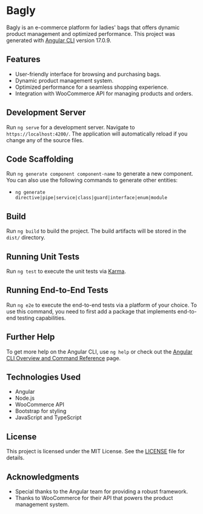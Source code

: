 # Bagly

Bagly is an e-commerce platform for ladies' bags that offers dynamic product management and optimized performance. This project was generated with [Angular CLI](https://github.com/angular/angular-cli) version 17.0.9.

## Features

- User-friendly interface for browsing and purchasing bags.
- Dynamic product management system.
- Optimized performance for a seamless shopping experience.
- Integration with WooCommerce API for managing products and orders.

## Development Server

Run `ng serve` for a development server. Navigate to `https://localhost:4200/`. The application will automatically reload if you change any of the source files.

## Code Scaffolding

Run `ng generate component component-name` to generate a new component. You can also use the following commands to generate other entities:
- `ng generate directive|pipe|service|class|guard|interface|enum|module`

## Build

Run `ng build` to build the project. The build artifacts will be stored in the `dist/` directory.

## Running Unit Tests

Run `ng test` to execute the unit tests via [Karma](https://karma-runner.github.io).

## Running End-to-End Tests

Run `ng e2e` to execute the end-to-end tests via a platform of your choice. To use this command, you need to first add a package that implements end-to-end testing capabilities.

## Further Help

To get more help on the Angular CLI, use `ng help` or check out the [Angular CLI Overview and Command Reference](https://angular.io/cli) page.

## Technologies Used

- Angular
- Node.js
- WooCommerce API
- Bootstrap for styling
- JavaScript and TypeScript

## License

This project is licensed under the MIT License. See the [LICENSE](LICENSE) file for details.

## Acknowledgments

- Special thanks to the Angular team for providing a robust framework.
- Thanks to WooCommerce for their API that powers the product management system.

